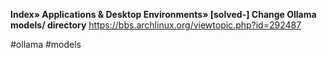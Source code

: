 **Index» Applications & Desktop Environments» [solved-] Change Ollama models/ directory**
https://bbs.archlinux.org/viewtopic.php?id=292487

#ollama #models
